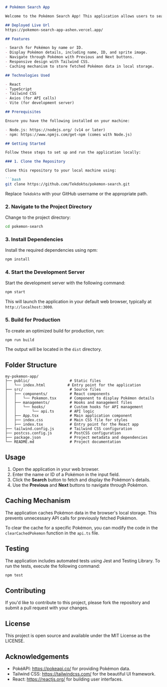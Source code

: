 ```markdown
# Pokémon Search App

Welcome to the Pokémon Search App! This application allows users to search for Pokémon by name or ID, view their details, and navigate through the Pokémon using Previous and Next buttons.

## Deployed Live Url
https://pokemon-search-app-ashen.vercel.app/

## Features

- Search for Pokémon by name or ID.
- Display Pokémon details, including name, ID, and sprite image.
- Navigate through Pokémon with Previous and Next buttons.
- Responsive design with Tailwind CSS.
- Caching mechanism to store fetched Pokémon data in local storage.

## Technologies Used

- React
- TypeScript
- Tailwind CSS
- Axios (for API calls)
- Vite (for development server)

## Prerequisites

Ensure you have the following installed on your machine:

- Node.js: https://nodejs.org/ (v14 or later)
- npm: https://www.npmjs.com/get-npm (comes with Node.js)

## Getting Started

Follow these steps to set up and run the application locally:

### 1. Clone the Repository

Clone this repository to your local machine using:

```bash
git clone https://github.com/Tekdokto/pokemon-search.git
```

Replace `Tekdokto` with your GitHub username or the appropriate path.

### 2. Navigate to the Project Directory

Change to the project directory:

```bash
cd pokemon-search
```

### 3. Install Dependencies

Install the required dependencies using npm:

```bash
npm install
```

### 4. Start the Development Server

Start the development server with the following command:

```bash
npm start
```

This will launch the application in your default web browser, typically at `http://localhost:3000`.

### 5. Build for Production

To create an optimized build for production, run:

```bash
npm run build
```

The output will be located in the `dist` directory.

## Folder Structure

```plaintext
my-pokemon-app/
├── public/                  # Static files
│   └── index.html          # Entry point for the application
├── src/                     # Source files
│   ├── components/          # React components
│   │   └── Pokemon.tsx      # Component to display Pokémon details
│   ├── managements/         # Hooks and management files
│   │   └── hooks/           # Custom hooks for API management
│   │       └── api.ts       # API logic
│   ├── App.tsx              # Main application component
│   ├── index.css            # Main CSS file for styles
│   ├── index.tsx            # Entry point for the React app
├── tailwind.config.js       # Tailwind CSS configuration
├── postcss.config.js        # PostCSS configuration
├── package.json             # Project metadata and dependencies
└── README.md                # Project documentation
```

## Usage

1. Open the application in your web browser.
2. Enter the name or ID of a Pokémon in the input field.
3. Click the **Search** button to fetch and display the Pokémon's details.
4. Use the **Previous** and **Next** buttons to navigate through Pokémon.

## Caching Mechanism

The application caches Pokémon data in the browser's local storage. This prevents unnecessary API calls for previously fetched Pokémon.

To clear the cache for a specific Pokémon, you can modify the code in the `clearCachedPokemon` function in the `api.ts` file.

## Testing

The application includes automated tests using Jest and Testing Library. To run the tests, execute the following command:

```bash
npm test
```

## Contributing

If you'd like to contribute to this project, please fork the repository and submit a pull request with your changes.

## License

This project is open source and available under the MIT License as the LICENSE.

## Acknowledgements

- PokéAPI: https://pokeapi.co/ for providing Pokémon data.
- Tailwind CSS: https://tailwindcss.com/ for the beautiful UI framework.
- React: https://reactjs.org/ for building user interfaces.
```
